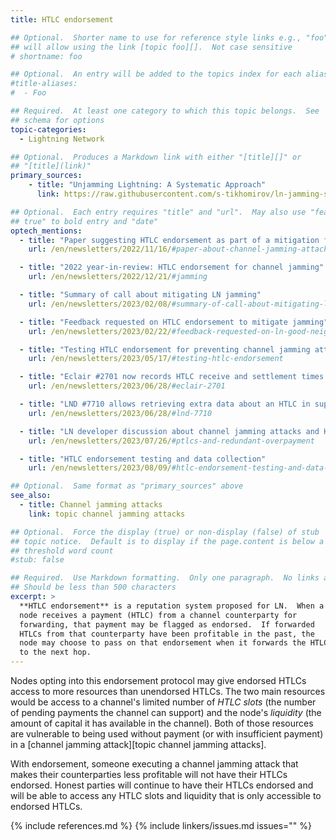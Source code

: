 ```yaml
---
title: HTLC endorsement

## Optional.  Shorter name to use for reference style links e.g., "foo"
## will allow using the link [topic foo][].  Not case sensitive
# shortname: foo

## Optional.  An entry will be added to the topics index for each alias
#title-aliases:
#  - Foo

## Required.  At least one category to which this topic belongs.  See
## schema for options
topic-categories:
  - Lightning Network

## Optional.  Produces a Markdown link with either "[title][]" or
## "[title](link)"
primary_sources:
    - title: "Unjamming Lightning: A Systematic Approach"
      link: https://raw.githubusercontent.com/s-tikhomirov/ln-jamming-simulator/master/unjamming-lightning.pdf

## Optional.  Each entry requires "title" and "url".  May also use "feature:
## true" to bold entry and "date"
optech_mentions:
  - title: "Paper suggesting HTLC endorsement as part of a mitigation for jamming attacks"
    url: /en/newsletters/2022/11/16/#paper-about-channel-jamming-attacks

  - title: "2022 year-in-review: HTLC endorsement for channel jamming"
    url: /en/newsletters/2022/12/21/#jamming

  - title: "Summary of call about mitigating LN jamming"
    url: /en/newsletters/2023/02/08/#summary-of-call-about-mitigating-ln-jamming

  - title: "Feedback requested on HTLC endorsement to mitigate jamming"
    url: /en/newsletters/2023/02/22/#feedback-requested-on-ln-good-neighbor-scoring

  - title: "Testing HTLC endorsement for preventing channel jamming attacks"
    url: /en/newsletters/2023/05/17/#testing-htlc-endorsement

  - title: "Eclair #2701 now records HTLC receive and settlement times to help later testing of HTLC endorsement"
    url: /en/newsletters/2023/06/28/#eclair-2701

  - title: "LND #7710 allows retrieving extra data about an HTLC in support of trying HTLC endorsement"
    url: /en/newsletters/2023/06/28/#lnd-7710

  - title: "LN developer discussion about channel jamming attacks and HTLC endorsement"
    url: /en/newsletters/2023/07/26/#ptlcs-and-redundant-overpayment

  - title: "HTLC endorsement testing and data collection"
    url: /en/newsletters/2023/08/09/#htlc-endorsement-testing-and-data-collection

## Optional.  Same format as "primary_sources" above
see_also:
  - title: Channel jamming attacks
    link: topic channel jamming attacks

## Optional.  Force the display (true) or non-display (false) of stub
## topic notice.  Default is to display if the page.content is below a
## threshold word count
#stub: false

## Required.  Use Markdown formatting.  Only one paragraph.  No links allowed.
## Should be less than 500 characters
excerpt: >
  **HTLC endorsement** is a reputation system proposed for LN.  When a
  node receives a payment (HTLC) from a channel counterparty for
  forwarding, that payment may be flagged as endorsed.  If forwarded
  HTLCs from that counterparty have been profitable in the past, the
  node may choose to pass on that endorsement when it forwards the HTLC
  to the next hop.
---
```

Nodes opting into this endorsement protocol may give endorsed HTLCs
access to more resources than unendorsed HTLCs.  The two main resources
would be access to a channel's limited number of _HTLC slots_ (the number
of pending payments the channel can support) and the node's _liquidity_ (the
amount of capital it has available in the channel).  Both of those
resources are vulnerable to being used without payment (or with
insufficient payment) in a [channel jamming attack][topic channel
jamming attacks].

With endorsement, someone executing a channel jamming attack that makes
their counterparties less profitable will not have their HTLCs endorsed.
Honest parties will continue to have their HTLCs endorsed and will be
able to access any HTLC slots and liquidity that is only accessible to
endorsed HTLCs.

{% include references.md %}
{% include linkers/issues.md issues="" %}
